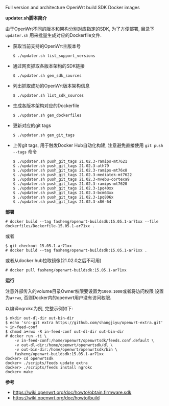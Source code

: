 Full version and architecture OpenWrt build SDK Docker images

**updater.sh脚本简介**

由于OpenWrt不同的版本和架构分别对应指定的SDK, 为了方便部署, 目录下
 `updater.sh` 用来批量生成对应的Dockerfile文件.

- 获取当前支持的OpenWrt主版本号
  ```
  $ ./updater.sh list_support_versions
  ```

- 通过网页抓取各版本架构的SDK链接
  ```
  $ ./updater.sh gen_sdk_sources
  ```

- 列出抓取成功的OpenWrt版本架构信息
  ```
  $ ./updater.sh list_sdk_sources
  ```

- 生成各版本架构对应的Dockerfile
  ```
  $ ./updater.sh gen_dockerfiles
  ```

- 更新对应的git tags
  ```
  $ ./updater.sh gen_git_tags
  ```

- 上传git tags, 用于触发Docker Hub自动化构建, 注意避免直接使用 `git push
  --tags` 命令
  ```
  $ ./updater.sh push_git_tags 21.02.3-ramips-mt7621
  $ ./updater.sh push_git_tags 21.02.3-ath79
  $ ./updater.sh push_git_tags 21.02.3-ramips-mt76x8
  $ ./updater.sh push_git_tags 21.02.3-mediatek-mt7622
  $ ./updater.sh push_git_tags 21.02.3-mvebu-cortexa9
  $ ./updater.sh push_git_tags 21.02.3-ramips-mt7620
  $ ./updater.sh push_git_tags 21.02.3-ipq40xx
  $ ./updater.sh push_git_tags 21.02.3-bcm63xx
  $ ./updater.sh push_git_tags 21.02.3-ipq806x
  $ ./updater.sh push_git_tags 21.02.3-x86-64
  ```

**部署**

```
# docker build --tag fasheng/openwrt-buildsdk:15.05.1-ar71xx --file dockerfiles/Dockerfile-15.05.1-ar71xx .
```
或者
```
$ git checkout 15.05.1-ar71xx
# docker build --tag fasheng/openwrt-buildsdk:15.05.1-ar71xx .
```
或者从docker hub拉取镜像(21.02.0之后不可用)
```
# docker pull fasheng/openwrt-buildsdk:15.05.1-ar71xx
```

**运行**

注意外部传入的volume目录Owner权限要设置为`1000:1000`或者将访问权限
设置为`a+rwx`, 否则Docker内的openwrt用户没有访问权限.

以编译ngrokc为例, 完整示例如下:
```
$ mkdir out-dl-dir out-bin-dir
$ echo 'src-git extra https://github.com/shangjiyu/openwrt-extra.git' > in-feed-conf
$ chmod a+rwx -R in-feed-conf out-dl-dir out-bin-dir
# docker run -ti \
    -v in-feed-conf:/home/openwrt/openwrtsdk/feeds.conf.default \
    -v out-dl-dir:/home/openwrt/openwrtsdk/dl \
    -v out-bin-dir:/home/openwrt/openwrtsdk/bin \
    fasheng/openwrt-buildsdk:15.05.1-ar71xx
docker> cd openwrtsdk
docker> ./scripts/feeds update extra
docker> ./scripts/feeds install ngrokc
docker> make
```

**参考**
- https://wiki.openwrt.org/doc/howto/obtain.firmware.sdk
- https://wiki.openwrt.org/doc/howto/build
